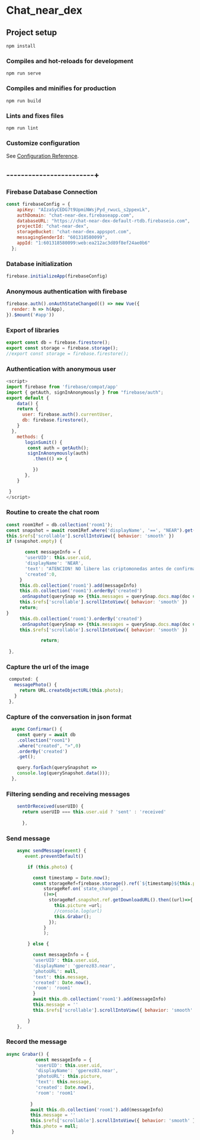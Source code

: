 # Chat_near_dex

## Project setup
```
npm install
```

### Compiles and hot-reloads for development
```
npm run serve
```

### Compiles and minifies for production
```
npm run build
```

### Lints and fixes files
```
npm run lint
```

### Customize configuration
See [Configuration Reference](https://cli.vuejs.org/config/).

------------------------+
-------------------------
### Firebase Database Connection

```javascript
const firebaseConfig = {
    apiKey: "AIzaSyCEDG7t9UpmiNWsjPyd_rwucL_s2ppexLk",
    authDomain: "chat-near-dex.firebaseapp.com",
    databaseURL: "https://chat-near-dex-default-rtdb.firebaseio.com",
    projectId: "chat-near-dex",
    storageBucket: "chat-near-dex.appspot.com",
    messagingSenderId: "601318580099",
    appId: "1:601318580099:web:ea212ac3d89f8ef24ae0b6"
  };
```
  
### Database initialization
```javascript
firebase.initializeApp(firebaseConfig)
```

### Anonymous authentication with firebase
```javascript
firebase.auth().onAuthStateChanged(() => new Vue({
  render: h => h(App),
}).$mount('#app'))
```

### Export of libraries
```javascript
export const db = firebase.firestore();
export const storage = firebase.storage();
//export const storage = firebase.firestore();
```

### Authentication with anonymous user

```javascript
<script>
import firebase from 'firebase/compat/app'
import { getAuth, signInAnonymously } from "firebase/auth";
export default {
    data() {
    return {
      user: firebase.auth().currentUser,
      db: firebase.firestore(),
    }
  },
    methods: {
       loginSumit() {
        const auth = getAuth();
        signInAnonymously(auth)
          .then(() => {

          })
       }, 
    }    

 }
</script>
```

 ### Routine to create the chat room
   
 ```javascript
 const room1Ref = db.collection('room1');
 const snapshot = await room1Ref.where('displayName', '==', "NEAR").get();
 this.$refs['scrollable'].scrollIntoView({ behavior: 'smooth' })
 if (snapshot.empty) {

        const messageInfo = {
        'userUID': this.user.uid,
        'displayName': 'NEAR',
        'text': "ATENCION! NO libere las criptomonedas antes de confirmar si el dinero llegó a su cuenta de pago (balance disponible).",
        'created':0,
      }      
      this.db.collection('room1').add(messageInfo)
      this.db.collection('room1').orderBy('created')
      .onSnapshot(querySnap => {this.messages = querySnap.docs.map(doc => doc.data())})
      this.$refs['scrollable'].scrollIntoView({ behavior: 'smooth' })
      return;  
}
      this.db.collection('room1').orderBy('created')
      .onSnapshot(querySnap => {this.messages = querySnap.docs.map(doc => doc.data())})
      this.$refs['scrollable'].scrollIntoView({ behavior: 'smooth' })

    		  return;
      
  },
```

### Capture the url of the image
 ```javascript
  computed: {
    messagePhoto() {
      return URL.createObjectURL(this.photo);
    }
  },
  ```
  
 ### Capture of the conversation in json format
 
  ```javascript
    async Confirmar() {
      const query = await db
      .collection("room1")
      .where("created", ">",0)
      .orderBy('created')
      .get();

      query.forEach(querySnapshot => 
      console.log(querySnapshot.data()));      
    },   
  ```

### Filtering sending and receiving messages
```javascript
    sentOrReceived(userUID) {
      return userUID === this.user.uid ? 'sent' : 'received'
      
      },
  ```
 
### Send message
```javascript
    async sendMessage(event) {
       event.preventDefault()

        if (this.photo) {

          const timestamp = Date.now();
          const storageRef=firebase.storage().ref(`${timestamp}${this.photo.name}`).put(this.photo);
              storageRef.on(`state_changed`,
              ()=>{
                storageRef.snapshot.ref.getDownloadURL().then((url)=>{
                  this.picture =url;
                  //console.log(url)
                  this.Grabar();
                });
              }
              );

        } else {

          const messageInfo = {
          'userUID': this.user.uid,
          'displayName': 'gperez83.near',
          'photoURL': null,
          'text': this.message,
          'created': Date.now(),
          'room': 'room1'
          }
          await this.db.collection('room1').add(messageInfo)
          this.message = ''
          this.$refs['scrollable'].scrollIntoView({ behavior: 'smooth' })

        }
    },
 ```
 
 ### Record the message
 
 ```javascript
 async Grabar() {      
            const messageInfo = {
            'userUID': this.user.uid,
            'displayName': 'gperez83.near',
            'photoURL': this.picture,
            'text': this.message,
            'created': Date.now(),
            'room': 'room1'
            
          }
          await this.db.collection('room1').add(messageInfo)
          this.message = ''
          this.$refs['scrollable'].scrollIntoView({ behavior: 'smooth' })
          this.photo = null;
   }
```
